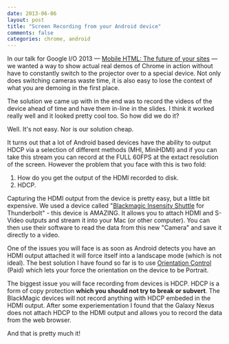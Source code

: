 ```yaml
---
date: 2013-06-06
layout: post
title: "Screen Recording from your Android device"
comments: false
categories: chrome, android
---
```

In our talk for Google I/O 2013 &mdash; [Mobile HTML: The future of your sites](http://mobile-html.appspot.com/) &mdash; we wanted a way to show actual real demos of Chrome in action without have to constantly switch to the projector over to a special device.  Not only does switching cameras waste time, it is also easy to lose the context of what you are demoing in the first place.

The solution we came up with in the end was to record the videos of the device ahead of time and have them in-line in the slides.  I think it worked really well and it looked pretty cool too.   So how did we do it?

Well.  It's not easy.  Nor is our solution cheap.

It turns out that a lot of Android based devices have the ability to output HDCP via a selection of different methods (MHI, MiniHDMI) and if you can take this stream you can record at the FULL 60FPS at the extact resolution of the screen.  However the problem that you face with this is two fold:

1.  How do you get the output of the HDMI recorded to disk.
2.  HDCP.

Capturing the HDMI output from the device is pretty easy, but a little bit expensive.  We used a device called "[Blackmagic Insensity Shuttle](http://www.blackmagicdesign.com/products/intensity/) for Thunderbolt" - this device is AMAZING.  It allows you to attach HDMI and S-Video outputs and stream it into your Mac (or other computer).  You can then use their software to read the data from this new "Camera" and save it directly to a video.

One of the issues you will face is as soon as Android detects you have an HDMI output attached it will force itself into a landscape mode (which is not ideal).  The best solution I have found so far is to use [Orientation Control](https://play.google.com/store/apps/details?id=com.coinsoft.android.orientcontrol) (Paid) which lets your force the orientation on the device to be Portrait.

The biggest issue you will face recording from devices is HDCP.  HDCP is a form of copy protection **which you should not try to break or subvert**.  The BlackMagic devices will not record anything with HDCP embeded in the HDMI output.  After some experiementation I found that the Galaxy Nexus does not attach HDCP to the HDMI output and allows you to record the data from the web browser.

And that is pretty much it!


